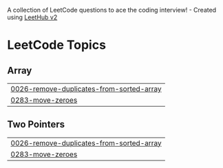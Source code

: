 A collection of LeetCode questions to ace the coding interview! - Created using [LeetHub v2](https://github.com/arunbhardwaj/LeetHub-2.0)
<!---LeetCode Topics Start-->
# LeetCode Topics
## Array
|  |
| ------- |
| [0026-remove-duplicates-from-sorted-array](https://github.com/ehsansahil/CrackPlacement/tree/master/0026-remove-duplicates-from-sorted-array) |
| [0283-move-zeroes](https://github.com/ehsansahil/CrackPlacement/tree/master/0283-move-zeroes) |
## Two Pointers
|  |
| ------- |
| [0026-remove-duplicates-from-sorted-array](https://github.com/ehsansahil/CrackPlacement/tree/master/0026-remove-duplicates-from-sorted-array) |
| [0283-move-zeroes](https://github.com/ehsansahil/CrackPlacement/tree/master/0283-move-zeroes) |
<!---LeetCode Topics End-->
